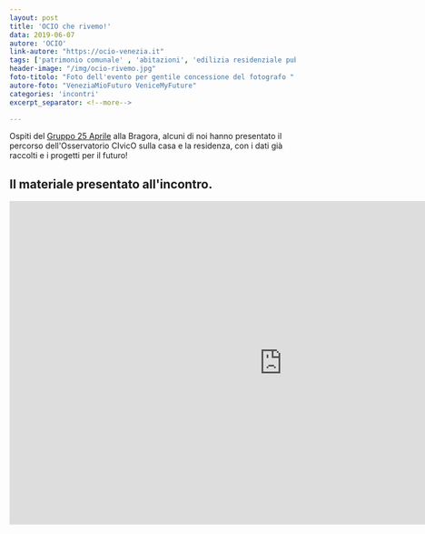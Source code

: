 ```yaml
---
layout: post
title: 'OCIO che rivemo!'
data: 2019-06-07
autore: 'OCIO'
link-autore: "https://ocio-venezia.it"
tags: ['patrimonio comunale' , 'abitazioni', 'edilizia residenziale pubblica']
header-image: "/img/ocio-rivemo.jpg"
foto-titolo: "Foto dell'evento per gentile concessione del fotografo "
autore-foto: "VeneziaMioFuturo VeniceMyFuture"
categories: 'incontri'
excerpt_separator: <!--more-->

---
```

Ospiti del [Gruppo 25 Aprile](https://www.facebook.com/pg/veneziamiofuturo/about/?ref=page_internal) alla Bragora, alcuni di noi hanno presentato il percorso dell'Osservatorio CIvicO sulla casa e la residenza, con i dati già raccolti e i progetti per il futuro!<!--more-->


 

## Il materiale presentato all'incontro. 

<div class="slides-container">
	<iframe src="https://docs.google.com/presentation/d/e/2PACX-1vSRiPPAsR34vZMnMbHKt5CuzP54KGUNt79MZDWu_O4Gne8IM2G9tOurCqwNjjunI1x7JzICeOl34iCs/embed?start=false&loop=false&delayms=3000" frameborder="0" width="960" height="569" allowfullscreen="true" mozallowfullscreen="true" webkitallowfullscreen="true"></iframe>
</div>

